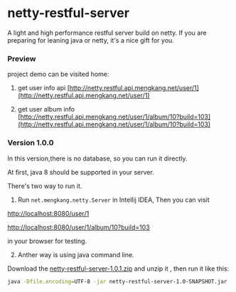 # netty-restful-server

A light and high performance restful server build on netty. If you are preparing for leaning java or netty, it's a nice gift for you.

### Preview

project demo can be visited home:

1. get user info api
[http://netty.restful.api.mengkang.net/user/1](http://netty.restful.api.mengkang.net/user/1)

2. get user album info
[http://netty.restful.api.mengkang.net/user/1/album/10?build=103](http://netty.restful.api.mengkang.net/user/1/album/10?build=103)


### Version 1.0.0

In this version,there is no database, so you can run it directly.

At first, java 8 should be supported in your server.

There's two way to run it.

1. Run `net.mengkang.netty.Server` in Intellij IDEA, Then you can visit 

[http://localhost:8080/user/1](http://localhost:8080/user/1) 

[http://localhost:8080/user/1/album/10?build=103](http://localhost:8080/user/1/album/10?build=103)

in your browser for testing.

2. Anther way is using java command line. 

Download the 
[netty-restful-server-1.0.1.zip](https://github.com/zhoumengkang/netty-light-api-server/releases/download/1.0.1/netty-light-api-server-1.0.1.zip) 
and unzip it , then run it like this:
```sh
java -Dfile.encoding=UTF-8 -jar netty-restful-server-1.0-SNAPSHOT.jar
```
